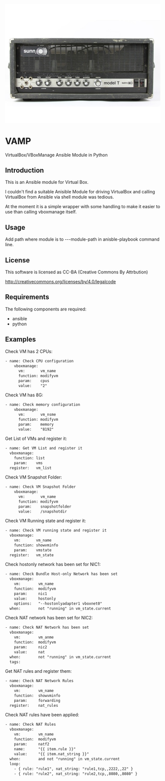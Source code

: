 ![alt tag](https://raw.githubusercontent.com/lateralblast/vamp/master/images/vamp.jpg)

VAMP
====

VirtualBox/VBoxManage Ansible Module in Python

Introduction
------------

This is an Ansible module for Virtual Box.

I couldn't find a suitable Anisible Module for driving VirtualBox 
and calling VirtualBox from Ansible via shell module was tedious.

At the moment it is a simple wrapper with some handling to make it
easier to use than calling vboxmanage itself.

Usage
-----

Add path where module is to ---module-path in anisble-playbook command line.

License
-------

This software is licensed as CC-BA (Creative Commons By Attrbution)

http://creativecommons.org/licenses/by/4.0/legalcode


Requirements
------------

The following components are required:

- ansible
- python

Examples
--------

Check VM has 2 CPUs:

```
- name: Check CPU configuration
    vboxmanage:
      vm:       vm_name
      function: modifyvm
      param:    cpus
      value:    "2"
```

Check VM has 8G:

```
- name: Check memory configuration
    vboxmanage:
      vm:       vm_nsme
      function: modifyvm
      param:    memory
      value:    "8192"
```

Get List of VMs and register it:

```
- name: Get VM List and register it
  vboxmanage:
    function: list
    param:    vms
  register:   vm_list
```

Check VM Snapshot Folder:

```
- name: Check VM Snapshot Folder
    vboxmanage:
      vm:       vm_name
      function: modifyvm
      param:    snapshotfolder
      value:    /snapshotdir
```

Check VM Running state and register it:

```
- name: Check VM running state and register it
  vboxmanage:
    vm:       vm_name
    function: showvminfo
    param:    vmstate
  register:   vm_state
```

Check hostonly network has been set for NIC1:

```
- name: Check Bundle Host-only Network has been set
  vboxmanage:
    vm:        vm_name
    function:  modifyvm
    param:     nic1
    value:     hostonly
    options:   "--hostonlyadapter1 vboxnet0"
  when:        not "running" in vm_state.current
```

Check NAT network has been set for NIC2:

```
- name: Check NAT Network has been set 
  vboxmanage:
    vm:        vm_anme
    function:  modifyvm
    param:     nic2
    value:     nat
  when:        not "running" in vm_state.current
  tags:
```

Get NAT rules and register them:

```
- name: Check NAT Network Rules
  vboxmanage:
    vm:        vm_name
    function:  showvminfo
    param:     forwarding
  register:    nat_rules
```

Check NAT rules have been applied:

```
- name: Check NAT Rules
  vboxmanage:
    vm:        vm_name
    function:  modifyvm
    param:     natf2
    name:      "{{ item.rule }}"
    value:     "{{ item.nat_string }}"
  when:        and not "running" in vm_state.current
  loop:
    - { rule: "rule1", nat_string: "rule1,tcp,,2222,,22" }
    - { rule: "rule2", nat_string: "rule2,tcp,,8080,,8080" }
```
